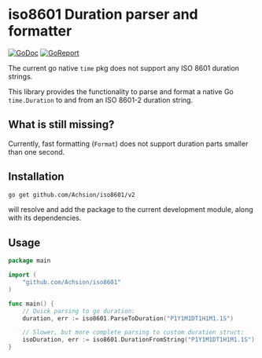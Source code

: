 # iso8601 Duration parser and formatter

[![GoDoc](https://godoc.org/github.com/Achsion/iso8601?status.svg)](https://godoc.org/github.com/Achsion/iso8601)
[![GoReport](https://goreportcard.com/badge/github.com/Achsion/iso8601)](https://goreportcard.com/report/github.com/Achsion/iso8601) 

The current go native `time` pkg does not support any ISO 8601 duration strings.

This library provides the functionality to parse and format a native Go `time.Duration` to and from an ISO 8601-2 duration string.

## What is still missing?

Currently, fast formatting (`Format`) does not support duration parts smaller than one second.

## Installation

```bash
go get github.com/Achsion/iso8601/v2
```

will resolve and add the package to the current development module, along with its dependencies.

## Usage

```go
package main

import (
	"github.com/Achsion/iso8601"
)

func main() {
	// Quick parsing to go duration:
	duration, err := iso8601.ParseToDuration("P1Y1M1DT1H1M1.1S")

	// Slower, but more complete parsing to custom duration struct:
	isoDuration, err := iso8601.DurationFromString("P1Y1M1DT1H1M1.1S")
}

```
